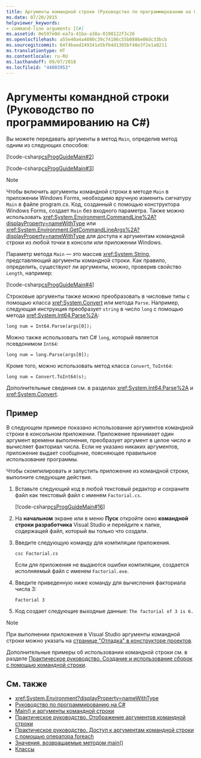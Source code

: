 ```yaml
---
title: Аргументы командной строки (Руководство по программированию на C#)
ms.date: 07/20/2015
helpviewer_keywords:
- command-line arguments [C#]
ms.assetid: 0e597e0d-ea7a-41ba-a38a-0198122f3c26
ms.openlocfilehash: a55e40a4a4880c39c74186c55b0886e06dc33bcb
ms.sourcegitcommit: 64f4baed249341e5bf64d1385bf48e3f2e1a0211
ms.translationtype: HT
ms.contentlocale: ru-RU
ms.lasthandoff: 09/07/2018
ms.locfileid: "44083953"
---
```

# <a name="command-line-arguments-c-programming-guide"></a>Аргументы командной строки (Руководство по программированию на C#)
Вы можете передавать аргументы в метод `Main`, определив метод одним из следующих способов:  
  
 [!code-csharp[csProgGuideMain#2](../../../csharp/programming-guide/inside-a-program/codesnippet/CSharp/command-line-arguments_1.cs)]  
  
 [!code-csharp[csProgGuideMain#3](../../../csharp/programming-guide/inside-a-program/codesnippet/CSharp/command-line-arguments_2.cs)]  
  
> [!NOTE]
>  Чтобы включить аргументы командной строки в методе `Main` в приложении Windows Forms, необходимо вручную изменить сигнатуру `Main` в файле program.cs. Код, созданный с помощью конструктора Windows Forms, создает `Main` без входного параметра. Также можно использовать <xref:System.Environment.CommandLine%2A?displayProperty=nameWithType> или <xref:System.Environment.GetCommandLineArgs%2A?displayProperty=nameWithType> для доступа к аргументам командной строки из любой точки в консоли или приложении Windows.  
  
 Параметр метода `Main` — это массив <xref:System.String>, представляющий аргументы командной строки. Как правило, определить, существуют ли аргументы, можно, проверив свойство `Length`, например:  
  
 [!code-csharp[csProgGuideMain#4](../../../csharp/programming-guide/inside-a-program/codesnippet/CSharp/command-line-arguments_3.cs)]  
  
 Строковые аргументы также можно преобразовать в числовые типы с помощью класса <xref:System.Convert> или метода `Parse`. Например, следующая инструкция преобразует `string` в число `long` с помощью метода <xref:System.Int64.Parse%2A>:  
  
```  
long num = Int64.Parse(args[0]);  
```  
  
 Можно также использовать тип C# `long`, который является псевдонимом `Int64`:  
  
```  
long num = long.Parse(args[0]);  
```  
  
 Кроме того, можно использовать метод класса `Convert`, `ToInt64`:  
  
```  
long num = Convert.ToInt64(s);  
```  
  
 Дополнительные сведения см. в разделах <xref:System.Int64.Parse%2A> и <xref:System.Convert>.  
  
## <a name="example"></a>Пример  
 В следующем примере показано использование аргументов командной строки в консольном приложении. Приложение принимает один аргумент времени выполнения, преобразует аргумент в целое число и вычисляет факториал числа. Если не указано никаких аргументов, приложение выдает сообщение, поясняющее правильное использование программы.  
  
 Чтобы скомпилировать и запустить приложение из командной строки, выполните следующие действия.  
  
1.  Вставьте следующий код в любой текстовый редактор и сохраните файл как текстовый файл с именем `Factorial.cs`.  
  
     [!code-csharp[csProgGuideMain#16](../../../csharp/programming-guide/inside-a-program/codesnippet/CSharp/command-line-arguments_4.cs)]  
  
2.  На **начальном** экране или в меню **Пуск** откройте окно **командной строки разработчика** Visual Studio и перейдите к папке, содержащей файл, который вы только что создали.  
  
3.  Введите следующую команду для компиляции приложения.  
  
     `csc Factorial.cs`  
  
     Если для приложения не выдаются ошибки компиляции, создается исполняемый файл с именем `Factorial.exe`.  
  
4.  Введите приведенную ниже команду для вычисления факториала числа 3:  
  
     `Factorial 3`  
  
5.  Код создает следующие выходные данные: `The factorial of 3 is 6.`  
  
> [!NOTE]
>  При выполнении приложения в Visual Studio аргументы командной строки можно указать на [странице "Отладка" в конструкторе проектов](/visualstudio/ide/reference/debug-page-project-designer).  
  
 Дополнительные примеры об использовании командной строки см. в разделе [Практическое руководство. Создание и использование сборок с помощью командной строки](../../../csharp/programming-guide/concepts/assemblies-gac/how-to-create-and-use-assemblies-using-the-command-line.md).  
  
## <a name="see-also"></a>См. также

- <xref:System.Environment?displayProperty=nameWithType>  
- [Руководство по программированию на C#](../../../csharp/programming-guide/index.md)  
- [Main() и аргументы командной строки](../../../csharp/programming-guide/main-and-command-args/index.md)  
- [Практическое руководство. Отображение аргументов командной строки](../../../csharp/programming-guide/main-and-command-args/how-to-display-command-line-arguments.md)  
- [Практическое руководство. Доступ к аргументам командной строки с помощью оператора foreach](../../../csharp/programming-guide/main-and-command-args/how-to-access-command-line-arguments-using-foreach.md)  
- [Значения, возвращаемые методом main()](../../../csharp/programming-guide/main-and-command-args/main-return-values.md)  
- [Классы](../../../csharp/programming-guide/classes-and-structs/classes.md)
